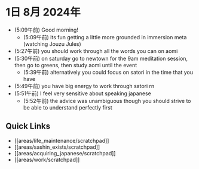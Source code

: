 # 1日 8月 2024年
- (5:09午前) Good morning!
  - (5:09午前) its fun getting a little more grounded in immersion meta (watching Jouzu Jules)
- (5:27午前) you should work through all the words you can on aomi
- (5:30午前) on saturday go to newtown for the 9am meditation session, then go to greens, then study aomi until the event
  - (5:39午前) alternatively you could focus on satori in the time that you have
- (5:49午前) you have big energy to work through satori rn
- (5:51午前) I feel very sensitive about speaking japanese
  - (5:52午前) the advice was unambiguous though you should strive to be able to understand perfectly first







 



## Quick Links
- [[areas/life_maintenance/scratchpad]]
- [[areas/sashin_exists/scratchpad]]
- [[areas/acquiring_japanese/scratchpad]]
- [[areas/work/scratchpad]]
